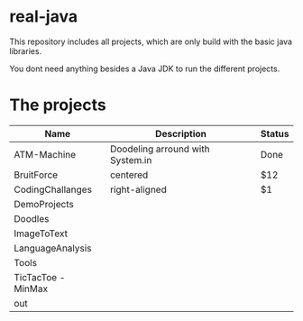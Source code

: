 # real-java
This repository includes all projects, which are only build with the basic java libraries.

You dont need anything besides a Java JDK to run the different projects.

# The projects
| Name   |      Description     |  Status |
|----------|-------------|------|
| ATM-Machine |  Doodeling arround with System.in | Done |
| BruitForce |    centered   |   $12 |
| CodingChallanges | right-aligned |    $1 |
| DemoProjects | | |
| Doodles | | |
| ImageToText | | |
| LanguageAnalysis | | |
| Tools | | |
| TicTacToe - MinMax | | |
| out | | |
